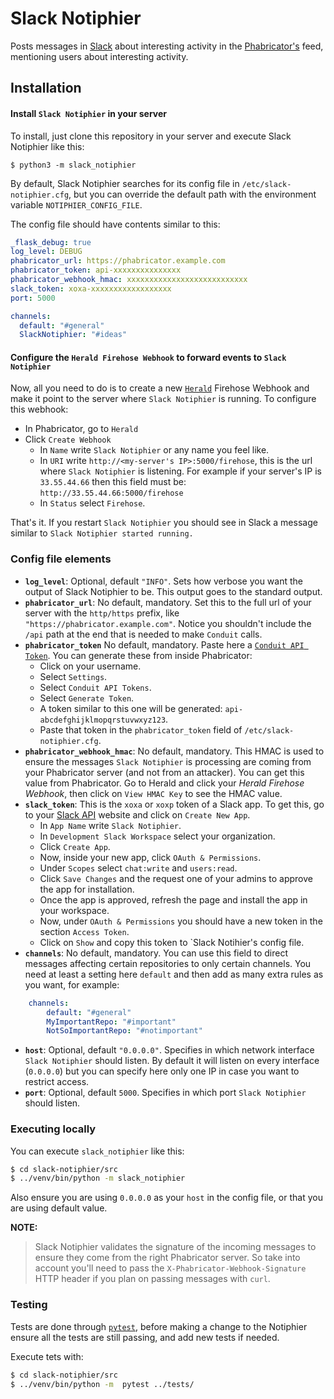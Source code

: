# Slack Notiphier
Posts messages in [Slack](https://slack.com/) about interesting activity in the [Phabricator's](https://www.phacility.com/) feed, mentioning users about interesting activity.


## Installation

#### Install `Slack Notiphier` in your server

To install, just clone this repository in your server and execute Slack Notiphier like this:

    $ python3 -m slack_notiphier

By default, Slack Notiphier searches for its config file in `/etc/slack-notiphier.cfg`,  but you can override the
default path with the environment variable `NOTIPHIER_CONFIG_FILE`.
 
The config file should have contents similar to this:

```yaml
_flask_debug: true
log_level: DEBUG
phabricator_url: https://phabricator.example.com
phabricator_token: api-xxxxxxxxxxxxxxx
phabricator_webhook_hmac: xxxxxxxxxxxxxxxxxxxxxxxxxxx
slack_token: xoxa-xxxxxxxxxxxxxxxxxx
port: 5000

channels:
  default: "#general"
  SlackNotiphier: "#ideas"
```

#### Configure the `Herald Firehose Webhook` to forward events to `Slack Notiphier`

Now, all you need to do is to create a new [`Herald`](https://secure.phabricator.com/book/phabricator/article/herald/)
Firehose Webhook and make it point to the server where `Slack Notiphier` is running. To configure this webhook:
- In Phabricator, go to `Herald`
- Click `Create Webhook`
   - In `Name` write `Slack Notiphier` or any name you feel like.
   - In `URI` write `http://<my-server's IP>:5000/firehose`, this is the url where `Slack Notiphier` is listening.
     For example if your server's IP is `33.55.44.66` then this field must be: `http://33.55.44.66:5000/firehose`
   - In `Status` select `Firehose`.

That's it. If you restart `Slack Notiphier` you should see in Slack a message similar to `Slack Notiphier started running.`


### Config file elements

- **`log_level`**: Optional, default `"INFO"`. Sets how verbose you want the output of Slack Notiphier to be. This output goes
  to the standard output.
- **`phabricator_url`**: No default, mandatory. Set this to the full url of your server with the `http/https` prefix, 
  like `"https://phabricator.example.com"`. Notice you shouldn't include the `/api` path at the end that is needed to make 
  `Conduit` calls.
- **`phabricator_token`** No default, mandatory. Paste here a [`Conduit API Token`](https://secure.phabricator.com/book/phabricator/article/conduit/). 
  You can generate these from inside 
  Phabricator:
   - Click on your username.
   - Select `Settings`.
   - Select `Conduit API Tokens`.
   - Select `Generate Token`.
   - A token similar to this one will be generated: `api-abcdefghijklmopqrstuvwxyz123`.
   - Paste that token in the `phabricator_token` field of `/etc/slack-notiphier.cfg`.
- **`phabricator_webhook_hmac`**: No default, mandatory. This HMAC is used to ensure the messages `Slack Notiphier` is processing
  are coming from your Phabricator server (and not from an attacker). You can get this value from Phabricator. 
  Go to Herald and click your *Herald Firehose Webhook*, then click on `View HMAC Key` to see the HMAC value.
- **`slack_token`**: This is the `xoxa` or `xoxp` token of a Slack app. To get this, go to your
  [Slack API](https://api.slack.com/apps) website and click on `Create New App`.
   - In `App Name` write `Slack Notiphier`.
   - In `Development Slack Workspace` select your organization.
   - Click `Create App`.
   - Now, inside your new app, click `OAuth & Permissions`.
   - Under `Scopes` select `chat:write` and `users:read`.
   - Click `Save Changes` and the request one of your admins to approve the app for installation.
   - Once the app is approved, refresh the page and install the app in your workspace.
   - Now, under `OAuth & Permissions` you should have a new token in the section `Access Token`.
   - Click on `Show` and copy this token to `Slack Notihier's config file.
- **`channels`**: No default, mandatory. You can use this field to direct messages affecting certain repositories to
  only certain channels. You need at least a setting here `default` and then add as many extra rules as you want, for example:
```yaml
    channels:
        default: "#general"
        MyImportantRepo: "#important"
        NotSoImportantRepo: "#notimportant"
```
 - **`host`**: Optional, default `"0.0.0.0"`. Specifies in which network interface `Slack Notiphier` should listen. 
   By default it will listen on every interface (`0.0.0.0`) but you can specify here only one IP in case you want to 
   restrict access.
 - **`port`**: Optional, default `5000`. Specifies in which port `Slack Notiphier` should listen. 

### Executing locally

You can execute `slack_notiphier` like this:

```bash
$ cd slack-notiphier/src
$ ../venv/bin/python -m slack_notiphier
```

Also ensure you are using `0.0.0.0` as your `host` in the config file, or that you are using default value.


**NOTE:** 
> Slack Notiphier validates the signature of the incoming messages to ensure they come from the right Phabricator server. So take into account you'll need to pass the `X-Phabricator-Webhook-Signature` HTTP header if you plan on passing messages with `curl`.

### Testing

Tests are done through [`pytest`](https://docs.pytest.org/en/latest/), before making a change to the Notiphier 
ensure all the tests are still passing, and add new tests if needed.

Execute tets with:

```bash
$ cd slack-notiphier/src
$ ../venv/bin/python -m  pytest ../tests/
```

